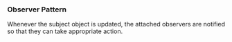 ### Observer Pattern

Whenever the subject object is updated, the attached observers are notified so that they can take appropriate action.